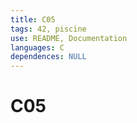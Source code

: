 ```yaml
---
title: C05
tags: 42, piscine
use: README, Documentation
languages: C
dependences: NULL
---
```


# C05